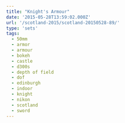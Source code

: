 ```yaml
---
title: "Knight's Armour"
date: '2015-05-28T13:59:02.000Z'
url: '/scotland-2015/scotland-20150528-89/'
type: 'sets'
tags:
  - 50mm
  - armor
  - armour
  - bokeh
  - castle
  - d300s
  - depth of field
  - dof
  - edinburgh
  - indoor
  - knight
  - nikon
  - scotland
  - sword
---
```

